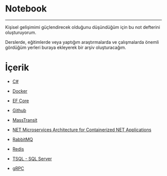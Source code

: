 # Notebook
---

Kişisel gelişimimi güçlendirecek olduğunu düşündüğüm için bu not defterini oluşturuyorum. 

Derslerde, eğitimlerde veya yaptığım araştırmalarda ve çalışmalarda önemli gördüğüm yerleri buraya ekleyerek bir arşiv oluşturacağım.

# İçerik

- [C#](https://github.com/AhmetOsmn/Notebook/tree/main/C%23)

- [Docker](https://github.com/AhmetOsmn/Notebook/tree/main/Docker)

- [EF Core](https://github.com/AhmetOsmn/Notebook/tree/main/Entity%20Framework%20Core)

- [Github](https://github.com/AhmetOsmn/Notebook/tree/main/GitHub)

- [MassTransit](https://github.com/AhmetOsmn/Notebook/tree/main/MassTransit)

- [NET Microservices Architecture for Containerized NET Applications](https://github.com/AhmetOsmn/Notebook/tree/main/NET%20Microservices%20Architecture%20for%20Containerized%20NET%20Applications)

- [RabbitMQ](https://github.com/AhmetOsmn/Notebook/tree/main/RabbitMQ)

- [Redis](https://github.com/AhmetOsmn/Notebook/tree/main/Redis)

- [TSQL - SQL Server](https://github.com/AhmetOsmn/Notebook/tree/main/TSQL%20-%20SQL%20Server)

- [gRPC](https://github.com/AhmetOsmn/Notebook/tree/main/gRPC)
